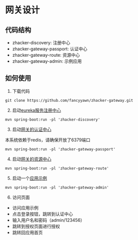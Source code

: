 # 网关设计

## 代码结构

* zhacker-discovery: 注册中心
* zhacker-gateway-passport: 认证中心
* zhacker-gateway-route: 资源中心
* zhacker-gateway-admin: 示例应用

## 如何使用

1. 下载代码

```
git clone https://github.com/fancyyawn/zhacker-gateway.git
```

2. 启动[eureka服务注册中心](http://localhost:8761)

``` 
mvn spring-boot:run -pl 'zhacker-discovery'
```

3. 启动[网关的认证中心](http://localhost:13000)


本系统依赖于redis，请确保开放了6379端口

``` 
mvn spring-boot:run -pl 'zhacker-gateway-passport'
```

4. 启动[网关的资源中心](http://localhost:14000)

``` 
mvn spring-boot:run -pl 'zhacker-gateway-route'
```

5. 启动一个[应用示例](http://localhost:12000)

``` 
mvn spring-boot:run -pl 'zhacker-gateway-admin'
```

6. 访问页面

* 访问应用示例
* 点击登录按钮，跳转到认证中心
* 输入用户名和密码（admin/123456）
* 跳转到授权页面进行授权
* 跳转回应用首页